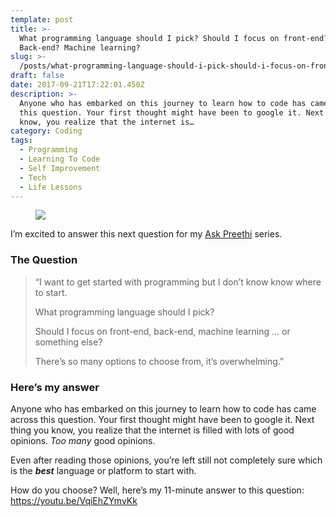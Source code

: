 ```yaml
---
template: post
title: >-
  What programming language should I pick? Should I focus on front-end?
  Back-end? Machine learning?
slug: >-
  /posts/what-programming-language-should-i-pick-should-i-focus-on-front-end-back-end-machine-learning/
draft: false
date: 2017-09-21T17:22:01.450Z
description: >-
  Anyone who has embarked on this journey to learn how to code has came across
  this question. Your first thought might have been to google it. Next thing you
  know, you realize that the internet is…
category: Coding
tags:
  - Programming
  - Learning To Code
  - Self Improvement
  - Tech
  - Life Lessons
---
```

<figure>

![](/media/what-programming-language-should-i-pick-should-i-focus-on-front-end-back-end-machine-learning-0.jpeg)

</figure>

I’m excited to answer this next question for my [Ask Preethi](https://medium.freecodecamp.org/what-are-the-most-challenging-parts-of-your-coding-journey-fbd7d3a7600f) series.

### The Question

> “I want to get started with programming but I don’t know know where to start.
>
> What programming language should I pick?
>
> Should I focus on front-end, back-end, machine learning … or something else?
>
> There’s so many options to choose from, it’s overwhelming.”

### Here’s my answer

Anyone who has embarked on this journey to learn how to code has came across this question. Your first thought might have been to google it. Next thing you know, you realize that the internet is filled with lots of good opinions. _Too many_ good opinions.

Even after reading those opinions, you’re left still not completely sure which is the **_best_** language or platform to start with.

How do you choose? Well, here’s my 11-minute answer to this question: https://youtu.be/VqiEhZYmvKk
